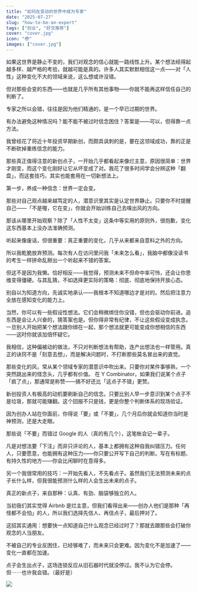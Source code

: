 ```yaml
---
title: "如何在变动的世界中成为专家"
date: "2025-07-27"
slug: "how-to-be-an-expert"
tags: ["创业", "好文推荐"]
cover: "cover.jpg"
icon: "😎"
images: ["cover.jpg"]
---
```

如果这世界是静止不变的，我们对观念的信心就能一路线性上升。某个想法经得起越多样、越严格的考验，就越可能是真的。许多人其实默默相信这一点——对「人性」这种变化不大的领域来说，这么想或许没错。



但对那些会变的东西——也就是几乎所有其他事物——你就不能再这样信任自己的判断了。



专家之所以会错，往往是因为他们精通的，是一个早已过期的世界。



有办法避免这种情况吗？能不能不被过时信念困住？答案是——可以，但得靠一点方法。



我曾经花了将近十年投资早期新创，而颇具讽刺的是，要在这领域成功，靠的正是不断砍掉重练信念的能力。



那些真正值得注意的新创点子，一开始几乎都看起来像烂主意，原因很简单：世界才刚变，而这个变化刚好让它从坏变成了对。我花了很多时间学会分辨这种「翻盘」，而这套技巧，其实也能套用在一切新想法上。



第一步，养成一种信念：世界一定会变。



那些对自己观点越来越笃定的人，潜意识里其实是认定世界静止。只要你不时提醒自己——「不是喔，它在变」，你就会开始训练自己去嗅出风的方向。



那该从哪里开始观察？除了「人性不太变」这条中等实用的原则外，很抱歉，变化这东西基本上没办法准确预测。



听起来像废话，但很重要：真正重要的变化，几乎从来都来自意料之外的方向。



所以我乾脆放弃预测。每次有人在访问里问我「未来怎么看」，我脑中都像没读书的考生一样拼命乱掰出一个听起来不错的答案。



但这不是因为我懒。恰好相反——我觉得，预测未来不但命中率可怜，还会让你思维变得僵硬。与其乱猜，不如选择更实际的策略：彻底、彻底地保持开放心态。



别自以为知道方向，先诚实地承认——我根本不知道哪边才是对的。然后把注意力全放在感知变化的能力上。



当然，你可以有一些假设性想法。它们会稍微绑住你没错，但也会驱动你前进。追东西是会让人兴奋的，猜答案也是。但你得非常有纪律，不让这些假设变成执念。
一旦别人开始把某个想法跟你绑在一起，那个想法就更可能变成你想相信的东西——这时你就该加倍怀疑它。



我相信，这种偏被动的做法，不只对判断想法有帮助，连产出想法也一样管用。真正的诀窍不是「刻意去想」，而是解决问题时，不打断那些莫名冒出来的直觉。



那些变化的风，常从某个领域专家的潜意识中吹出来。只要你对某件事够熟，一个突然跳出来的怪念头，几乎都有价值。
在 Y Combinator，如果我们说某个点子「疯了点」，那通常是称赞——搞不好还比「这点子不错」更赞。



新创投资人有极高的动机要刷新自己的信念。只要比别人早一步意识到某个点子不是垃圾，那就可能赚翻。这个回报不只是钱，更是你整个判断体系的现场验证。



因为创办人站在你面前，你得说「要」或「不要」，几个月后你就会知道你当时是神预测，还是大走眼。



那些说「不要」而错过 Google 的人（真的有几个），这笔帐会记一辈子。



凡是对想法要「下注」而非只评论的人，基本上都拥有这种自我纠错压力。任何人，只要愿意，也能拥有这种压力——你只要公开写下自己的判断。写在有标题、有持久性的地方——你会比闲聊时在意得多。



另一个我很常用的技巧：一开始先看人，不先看点子。虽然我们无法预测未来的点子长什么样，但我很能预测什么样的人会生出未来的点子。



真正的新点子，来自那种：认真、有劲、脑袋够独立的人。



当初我们其实觉得 Airbnb 是烂主意，但我们看得出来——创办人他们是那种「再怪都不会怕」的人，所以我们选择先信人、再信点子，最后押对了。



这招其实通用：想要快一点知道自己什么观念已经过时了？那就去跟那些会打破你观念的人当朋友。



不被自己的专业反困住，已经够难了，而未来只会更难。因为变化不是加速了——变化一直都在加速。



点子会生出点子，这场连锁反应从旧石器时代就没停过。我不认为它会停。
但⋯⋯也许我会错。（最好是）




![](https://prod-files-secure.s3.us-west-2.amazonaws.com/112d0858-5090-4d34-a606-b75eb8d65fd2/46476355-9cf3-4e99-9b7a-3531bc426380/1000202064.png?X-Amz-Algorithm=AWS4-HMAC-SHA256&X-Amz-Content-Sha256=UNSIGNED-PAYLOAD&X-Amz-Credential=ASIAZI2LB466XH3AVX2C%2F20251016%2Fus-west-2%2Fs3%2Faws4_request&X-Amz-Date=20251016T081935Z&X-Amz-Expires=3600&X-Amz-Security-Token=IQoJb3JpZ2luX2VjEN%2F%2F%2F%2F%2F%2F%2F%2F%2F%2F%2FwEaCXVzLXdlc3QtMiJHMEUCIDalE4uoeEvlMQ%2BaK6tGwKLN%2FsrCprzJybhNrbnxYqAYAiEA4Bp4CnDR%2BWPnWrUhv6C1xM3Q5v2SXWbeRQ8UoX%2FNJiAqiAQIiP%2F%2F%2F%2F%2F%2F%2F%2F%2F%2FARAAGgw2Mzc0MjMxODM4MDUiDJqUHMjeJb%2B%2BkCCm6ircA7oEHFIupGY430Tn2MG91VrhzCO8fZFaFd6barGLE6tvCnYxRf81%2BsQ%2BksXOF%2F9ojzOIC5Kd6LYOTH76pokMECmvcFBWuuqmzMNvRrj9gwZmZ8EVz371F3PVyCLs%2FU2kzU8K1VKVVC794DCQC622gDt%2FjNyMEPu9PM02pjMKu0DrdAABioC05o9cd64PT%2Bji%2BW5WjxNGF70mbFepKB%2FB8Lap%2BZO3WoLzHMcFBnWeYJMs9xX3zR424Te5ARL683T9UsHxq1NDdKVZB5EguvwJ3Gi%2BNuWkxR32m21YAHswaboWHKc2CazGX2zf3yFBHBiEX9k5n10YULgATXY1bp7H%2FddRCCu1XLTKbcV5fRh2nE7K6%2BbpFMCC7SQt2Bzh71dxLlPjK0vtLz9bR8Bt%2FukXRVuc0ay4ZS1n3Ufvnm7eDXX9v%2FueJWMvk3suBOnzV4AXNrM2tt3eyKNDmte78qo7yPqeSSJW7q3JsRJr1foKAqM6yKi6DzsnMWTZfAkYaua6Vwbyvyknr3637OmsOmBTTYeDCZxy52iGhziI%2BzyNKSW6RcrmI9o2NoTGfk9sulO4LcEv4DuuraeVP3nD412jb92r8YGPif4hPhvQfO5Rly%2FT7OMsVxQBefwXZsMvMI60wscGOqUBms4j9s4PAub4uGvI7hlAd3QJun22SZSTTi2by9Lyb0r1ZBe9T%2FvvRnlX1A%2BqrudlHnJ2HMcx2DkheJ0D8qtd4E3wDJZwcF%2BEC%2F%2F1JgOvqyfKAGZLQL%2Fr9lRGRJmPI3DCOWRdGEOdI9zdQyuP2GO2w6fRUncZzZEFkgaWzrYosxCdqHoKpLyi0mOXGAhJYbFzcTlQUH9mfuyBhXJbkZ4eURF4H8NW&X-Amz-Signature=5103dddf0831a05461bc9516c420233898efab6374a6db2ba8a55e3d4cf5f820&X-Amz-SignedHeaders=host&x-amz-checksum-mode=ENABLED&x-id=GetObject)

